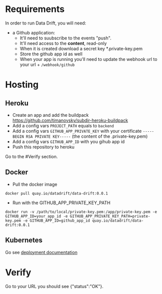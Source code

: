 # Requirements

In order to run Data Drift, you will need:

- a Github application:
  - It'll need to suubscribe to the events "push".
  - It'll need access to the **content**, read-only
  - When it is created download a secret key \*.private-key.pem
  - Store the github app id as well
  - When your app is running you'll need to update the webhook url to your url + `/webhook/github`

# Hosting

## Heroku

- Create an app and add the buildpack https://github.com/timanovsky/subdir-heroku-buildpack
- Add a config vars `PROJECT_PATH` equals to `backend`
- Add a config vars `GITHUB_APP_PRIVATE_KEY` with your certificate `-----BEGIN RSA PRIVATE KEY-----` (the content of the .private-key.pem)
- Add a config vars `GITHUB_APP_ID` with you gihub app id
- Push this repository to heroku

Go to the #Verify section.

## Docker

- Pull the docker image

```
docker pull quay.io/datadrift/data-drift:0.0.1
```

- Run with the GITHUB_APP_PRIVATE_KEY_PATH

```
docker run -v /path/to/local/private-key.pem:/app/private-key.pem -e GITHUB_APP_ID=your_app_id -e GITHUB_APP_PRIVATE_KEY_PATH=private-key.pem -e GITHUB_APP_ID=github_app_id quay.io/datadrift/data-drift:0.0.1
```

## Kubernetes

Go see [deployment documentation](../self-hosting/k8s/README.md)

# Verify

Go to your URL you should see {"status":"OK"}.
